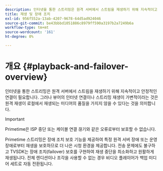 ```yaml
---
description: 인터넷을 통한 스트리밍은 원격 서버에서 스트림을 재생하기 위해 지속적이고 안정적인 연결이 필요합니다. 그러나 뷰어의 인터넷 연결이나 스트리밍 재생이 가변적이라는 것은 원격 재생이 로컬에서 재생되는 미디어의 품질을 가지지 않을 수 있다는 것을 의미합니다.
title: 재생 및 장애 조치
exl-id: 956f552a-13ab-4207-9678-64d5ad924046
source-git-commit: be43bbbd1051886c8979ff590a3197b2a7249b6a
workflow-type: tm+mt
source-wordcount: '161'
ht-degree: 0%

---
```


# 개요 {#playback-and-failover-overview}

인터넷을 통한 스트리밍은 원격 서버에서 스트림을 재생하기 위해 지속적이고 안정적인 연결이 필요합니다. 그러나 뷰어의 인터넷 연결이나 스트리밍 재생이 가변적이라는 것은 원격 재생이 로컬에서 재생되는 미디어의 품질을 가지지 않을 수 있다는 것을 의미합니다.

>[!IMPORTANT]
>
>Primetime은 ISP 중단 또는 케이블 연결 끊기와 같은 오류로부터 보호할 수 없습니다.

Primetime 스트리밍은 장애 조치 보호 기능을 제공하여 특정 원격 서버 장애 또는 운영 장애로부터 재생을 보호하므로 더 나은 시청 환경을 제공합니다. 전송 문제에도 불구하고 TVSDK는 장애 조치(failover) 보호를 구현하여 재생 중단을 최소화하고 원활하게 재생됩니다. 전체 렌디션이나 조각을 사용할 수 없는 경우 비디오 플레이어가 백업 미디어 세트로 자동 전환됩니다.
